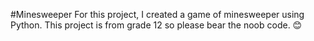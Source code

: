 #Minesweeper
For this project, I created a game of minesweeper using Python. This project is from grade 12 so please bear the noob code. :blush: